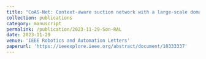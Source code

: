 ```yaml
---
title: "CoAS-Net: Context-aware suction network with a large-scale domain randomized synthetic dataset"
collection: publications
category: manuscript
permalink: /publication/2023-11-29-Son-RAL
date: 2023-11-29
venue: 'IEEE Robotics and Automation Letters'
paperurl: 'https://ieeexplore.ieee.org/abstract/document/10333337'
---
```

